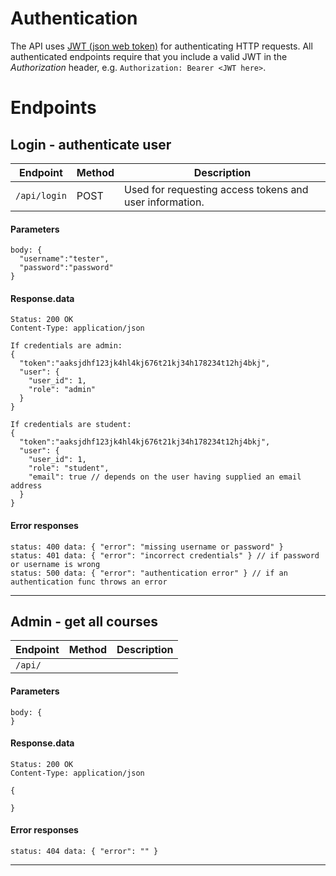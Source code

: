# Authentication

The API uses [JWT (json web token)](https://jwt.io) for authenticating HTTP requests. All authenticated endpoints require that you include a valid JWT in the *Authorization* header, e.g. `Authorization: Bearer <JWT here>`.

# Endpoints

## Login - authenticate user

| Endpoint                      | Method | Description |
| ----------------------------- | ------ | ----------- |
| `/api/login` | POST | Used for requesting access tokens and user information.|

#### Parameters

```json5
body: {
  "username":"tester",
  "password":"password"
}
```

#### Response.data

```json5
Status: 200 OK
Content-Type: application/json

If credentials are admin:
{
  "token":"aaksjdhf123jk4hl4kj676t21kj34h178234t12hj4bkj",
  "user": {
    "user_id": 1,
    "role": "admin"
  }
}

If credentials are student:
{
  "token":"aaksjdhf123jk4hl4kj676t21kj34h178234t12hj4bkj",
  "user": {
    "user_id": 1,
    "role": "student",
    "email": true // depends on the user having supplied an email address
  }
}
```

#### Error responses

```json5
status: 400 data: { "error": "missing username or password" }
status: 401 data: { "error": "incorrect credentials" } // if password or username is wrong
status: 500 data: { "error": "authentication error" } // if an authentication func throws an error
```

---

## Admin - get all courses

| Endpoint                      | Method | Description |
| ----------------------------- | ------ | ----------- |
| `/api/` |  ||

#### Parameters

```json5
body: {
}
```

#### Response.data

```json5
Status: 200 OK
Content-Type: application/json

{

}
```

#### Error responses

```json5
status: 404 data: { "error": "" }
```

---
